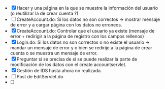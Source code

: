 
- [X] Hacer y una página en la que se muestre la información del usuario (o reutilizar la de crear cuenta ?)
- [ ] CreateAccount.do: Si los datos no son correctos -> mostrar mensaje de error y a cargar página con los datos no erroneos.
- [X] CreateAccount.do: Controlar que el usuario ya existe (mensaje de error + redirigir a la página de registro con los campos rellenos)	
- [X] Login.do: Si los datos no son correctos o no existe el usuario -> mandar un mensaje de error y o bien se redirije a la página de crear cuenta o se muestra un mensaje de error.
- [X] Preguntar si se precisa de si se puede realizar la parte de modificación de los datos con el create accountservlet.
- [X] Gestión de IDS hasta ahora no realizada.
- [ ] Post de EditServlet.do
- [ ] 
